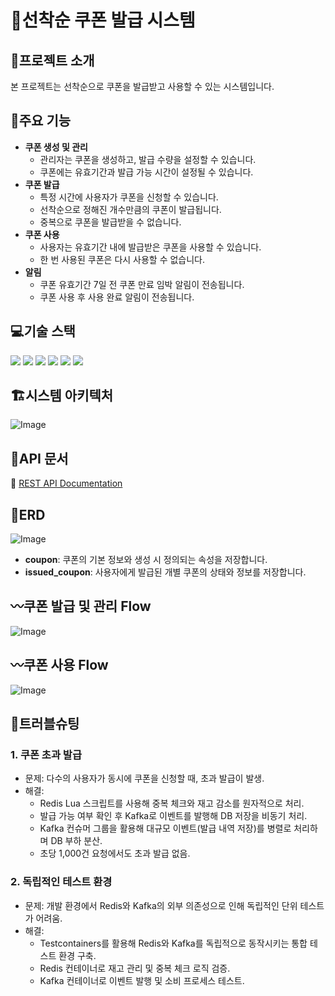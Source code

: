# 🏃선착순 쿠폰 발급 시스템

## 📌프로젝트 소개

본 프로젝트는 선착순으로 쿠폰을 발급받고 사용할 수 있는 시스템입니다.

## 📌주요 기능

- **쿠폰 생성 및 관리**
    - 관리자는 쿠폰을 생성하고, 발급 수량을 설정할 수 있습니다.
    - 쿠폰에는 유효기간과 발급 가능 시간이 설정될 수 있습니다.
- **쿠폰 발급**
    - 특정 시간에 사용자가 쿠폰을 신청할 수 있습니다.
    - 선착순으로 정해진 개수만큼의 쿠폰이 발급됩니다.
    - 중복으로 쿠폰을 발급받을 수 없습니다.
- **쿠폰 사용**
    - 사용자는 유효기간 내에 발급받은 쿠폰을 사용할 수 있습니다.
    - 한 번 사용된 쿠폰은 다시 사용할 수 없습니다.
- **알림**
  - 쿠폰 유효기간 7일 전 쿠폰 만료 임박 알림이 전송됩니다.
  - 쿠폰 사용 후 사용 완료 알림이 전송됩니다.

## 💻기술 스택

<p>
  <!-- Java -->
  <img src="https://img.shields.io/badge/Java-ED8B00?style=for-the-badge&logo=openjdk&logoColor=white" />
  <!-- Spring -->
  <img src="https://img.shields.io/badge/Spring Boot-6DB33F?style=for-the-badge&logo=spring-boot&logoColor=white" />
  <!-- MySQL -->
  <img src="https://img.shields.io/badge/MySQL-005C84?style=for-the-badge&logo=mysql&logoColor=white" />
  <!-- Redis -->
  <img src="https://img.shields.io/badge/redis-%23DD0031.svg?&style=for-the-badge&logo=redis&logoColor=white" />
  <!-- Apache Kafka -->
  <img src="https://img.shields.io/badge/kafka-232F3E?style=for-the-badge&logo=apache-kafka&logoColor=white" />
  <!-- Docker -->
  <img src="https://img.shields.io/badge/docker-%230db7ed.svg?style=for-the-badge&logo=docker&logoColor=white" />
</p>

## 🏗️시스템 아키텍처
![Image](https://github.com/user-attachments/assets/42416148-0def-4d55-9f21-b501eeeba2ff)

## 📃API 문서
🔗 [REST API Documentation](https://wda067.github.io/first-coupon/)

## 📅ERD
![Image](https://github.com/user-attachments/assets/cf557a0a-d7fb-42a0-9bd9-adc1b8272004)

- **coupon**: 쿠폰의 기본 정보와 생성 시 정의되는 속성을 저장합니다.
- **issued_coupon**: 사용자에게 발급된 개별 쿠폰의 상태와 정보를 저장합니다.

## 〰️쿠폰 발급 및 관리 Flow
![Image](https://github.com/user-attachments/assets/e5c3cad0-2672-498c-921e-628eca8bdf48)

## 〰️쿠폰 사용 Flow
![Image](https://github.com/user-attachments/assets/d4926111-1eff-43d9-b509-61f151caec14)

## 🔫트러블슈팅

### 1. 쿠폰 초과 발급
- 문제: 다수의 사용자가 동시에 쿠폰을 신청할 때, 초과 발급이 발생.
- 해결: 
  - Redis Lua 스크립트를 사용해 중복 체크와 재고 감소를 원자적으로 처리.
  - 발급 가능 여부 확인 후 Kafka로 이벤트를 발행해 DB 저장을 비동기 처리.
  - Kafka 컨슈머 그룹을 활용해 대규모 이벤트(발급 내역 저장)를 병렬로 처리하며 DB 부하 분산.
  - 초당 1,000건 요청에서도 초과 발급 없음.

### 2. 독립적인 테스트 환경
- 문제: 개발 환경에서 Redis와 Kafka의 외부 의존성으로 인해 독립적인 단위 테스트가 어려움.
- 해결:
  - Testcontainers를 활용해 Redis와 Kafka를 독립적으로 동작시키는 통합 테스트 환경 구축.
  - Redis 컨테이너로 재고 관리 및 중복 체크 로직 검증.
  - Kafka 컨테이너로 이벤트 발행 및 소비 프로세스 테스트.
